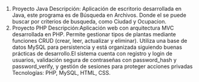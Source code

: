 1. Proyecto Java
Descripción: Aplicación de escritorio desarrollada en Java, este programa es de Búsqueda en Archivos. Donde el se puede buscar por criterios de busqueda, como Ciudad y Ocupacion.
2. Proyecto PHP
Descripción:Aplicación web con arquitectura MVC desarrollada en PHP. Permite gestionar tipos de plantas mediante funciones CRUD (crear, leer, actualizar y eliminar). Utiliza una base de datos MySQL para persistencia y está organizada siguiendo buenas prácticas de desarrollo.El sistema cuenta con registro y login de usuarios, validación segura de contraseñas con password_hash y password_verify, y gestión de sesiones para proteger acciones privadas
Tecnologías: PHP, MySQL, HTML, CSS.
